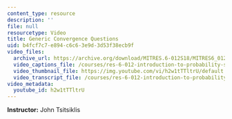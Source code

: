 ```yaml
---
content_type: resource
description: ''
file: null
resourcetype: Video
title: Generic Convergence Questions
uid: b4fcf7c7-e894-c6c6-3e9d-3d53f38ecb9f
video_files:
  archive_url: https://archive.org/download/MITRES.6-012S18/MITRES6_012S18_L24-07_300k.mp4
  video_captions_file: /courses/res-6-012-introduction-to-probability-spring-2018/918b4c9567815414b454d14ef1c28713_h2w1tTTltrU.vtt
  video_thumbnail_file: https://img.youtube.com/vi/h2w1tTTltrU/default.jpg
  video_transcript_file: /courses/res-6-012-introduction-to-probability-spring-2018/d6379f53d6a26a39503b820902a96333_h2w1tTTltrU.pdf
video_metadata:
  youtube_id: h2w1tTTltrU
---
```


**Instructor:** John Tsitsiklis